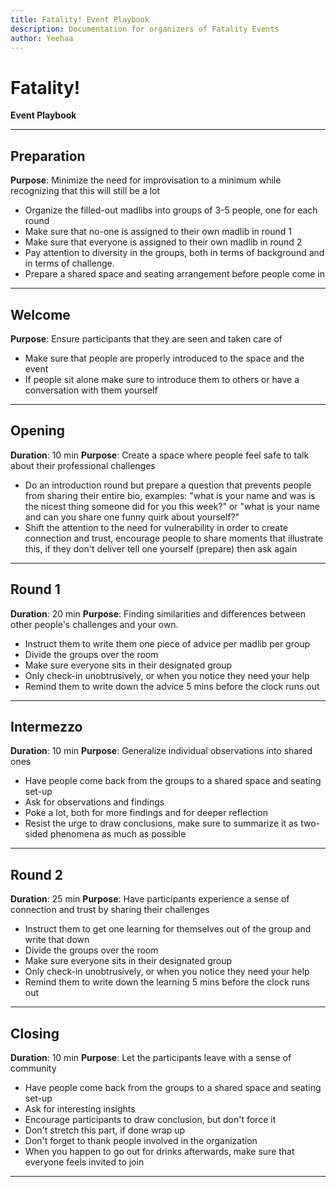 ```yaml
---
title: Fatality! Event Playbook
description: Documentation for organizers of Fatality Events
author: Yeehaa
---
```


# Fatality! 
**Event Playbook**

---

## Preparation

**Purpose**: Minimize the need for improvisation to a minimum while recognizing that this will still be a lot

- Organize the filled-out madlibs into groups of 3-5 people, one for each round
- Make sure that no-one is assigned to their own madlib in round 1
- Make sure that everyone is assigned to their own madlib in round 2
- Pay attention to diversity in the groups, both in terms of background and in terms of challenge.
- Prepare a shared space and seating arrangement before people come in

---

## Welcome

**Purpose**: Ensure participants that they are seen and taken care of

- Make sure that people are properly introduced to the space and the event 
- If people sit alone make sure to introduce them to others or have a conversation with them yourself

---

## Opening 

**Duration**: 10 min
**Purpose**: Create a space where people feel safe to talk about their professional challenges

- Do an introduction round but prepare a question that prevents people from sharing their entire bio, examples: "what is your name and was is the nicest thing someone did for you this week?" or "what is your name and can you share one funny quirk about yourself?"
- Shift the attention to the need for vulnerability in order to create connection and trust, encourage people to share moments that illustrate this, if they don't deliver tell one yourself (prepare) then ask again

---

## Round 1

**Duration**: 20 min
**Purpose**: Finding similarities and differences between other people's challenges and your own.

- Instruct them to write them one piece of advice per madlib per group 
- Divide the groups over the room
- Make sure everyone sits in their designated group
- Only check-in unobtrusively, or when you notice they need your help
- Remind them to write down the advice 5 mins before the clock runs out

---

## Intermezzo 

**Duration**: 10 min
**Purpose**: Generalize individual observations into shared ones

- Have people come back from the groups to a shared space and seating set-up
- Ask for observations and findings
- Poke a lot, both for more findings and for deeper reflection
- Resist the urge to draw conclusions, make sure to summarize it as two-sided phenomena as much as possible

---

## Round 2

**Duration**: 25 min
**Purpose**: Have participants experience a sense of connection and trust by sharing their challenges

- Instruct them to get one learning for themselves out of the group and write that down 
- Divide the groups over the room
- Make sure everyone sits in their designated group
- Only check-in unobtrusively, or when you notice they need your help
- Remind them to write down the learning 5 mins before the clock runs out

---

## Closing

**Duration**: 10 min
**Purpose**: Let the participants leave with a sense of community

- Have people come back from the groups to a shared space and seating set-up
- Ask for interesting insights
- Encourage participants to draw conclusion, but don't force it
- Don't stretch this part, if done wrap up
- Don't forget to thank people involved in the organization
- When you happen to go out for drinks afterwards, make sure that everyone feels invited to join

---


